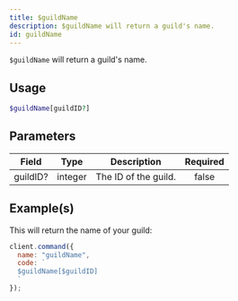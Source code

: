 ```yaml
---
title: $guildName
description: $guildName will return a guild's name.
id: guildName
---
```


`$guildName` will return a guild's name.

## Usage

```php
$guildName[guildID?]
```

## Parameters

| Field    | Type    | Description          | Required |
| -------- | ------- | -------------------- | :------: |
| guildID? | integer | The ID of the guild. |  false   |

## Example(s)

This will return the name of your guild:

```javascript
client.command({
  name: "guildName",
  code: `
  $guildName[$guildID]
  `
});
```
